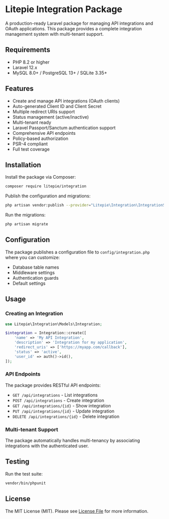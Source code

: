 # Litepie Integration Package

A production-ready Laravel package for managing API integrations and OAuth applications. This package provides a complete integration management system with multi-tenant support.

## Requirements

- PHP 8.2 or higher
- Laravel 12.x
- MySQL 8.0+ / PostgreSQL 13+ / SQLite 3.35+

## Features

- Create and manage API integrations (OAuth clients)
- Auto-generated Client ID and Client Secret
- Multiple redirect URIs support
- Status management (active/inactive)
- Multi-tenant ready
- Laravel Passport/Sanctum authentication support
- Comprehensive API endpoints
- Policy-based authorization
- PSR-4 compliant
- Full test coverage

## Installation

Install the package via Composer:

```bash
composer require litepie/integration
```

Publish the configuration and migrations:

```bash
php artisan vendor:publish --provider="Litepie\Integration\IntegrationServiceProvider"
```

Run the migrations:

```bash
php artisan migrate
```

## Configuration

The package publishes a configuration file to `config/integration.php` where you can customize:

- Database table names
- Middleware settings
- Authentication guards
- Default settings

## Usage

### Creating an Integration

```php
use Litepie\Integration\Models\Integration;

$integration = Integration::create([
    'name' => 'My API Integration',
    'description' => 'Integration for my application',
    'redirect_uris' => ['https://myapp.com/callback'],
    'status' => 'active',
    'user_id' => auth()->id(),
]);
```

### API Endpoints

The package provides RESTful API endpoints:

- `GET /api/integrations` - List integrations
- `POST /api/integrations` - Create integration
- `GET /api/integrations/{id}` - Show integration
- `PUT /api/integrations/{id}` - Update integration
- `DELETE /api/integrations/{id}` - Delete integration

### Multi-tenant Support

The package automatically handles multi-tenancy by associating integrations with the authenticated user.

## Testing

Run the test suite:

```bash
vendor/bin/phpunit
```

## License

The MIT License (MIT). Please see [License File](LICENSE.md) for more information.
